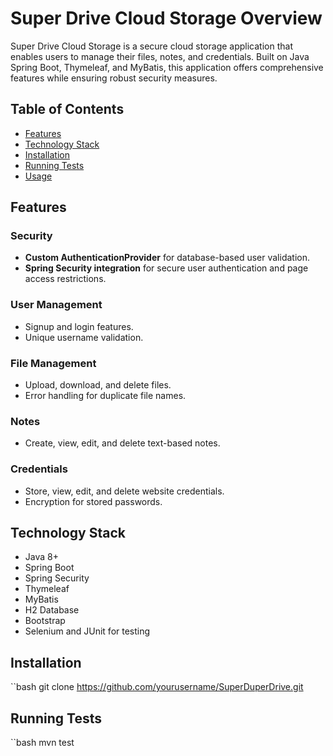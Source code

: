 # Super Drive Cloud Storage Overview

Super Drive Cloud Storage is a secure cloud storage application that enables users to manage their files, notes, and credentials. Built on Java Spring Boot, Thymeleaf, and MyBatis, this application offers comprehensive features while ensuring robust security measures.

## Table of Contents

- [Features](#features)
- [Technology Stack](#technology-stack)
- [Installation](#installation)
- [Running Tests](#running-tests)
- [Usage](#usage)


## Features

### Security

- **Custom AuthenticationProvider** for database-based user validation.
- **Spring Security integration** for secure user authentication and page access restrictions.

### User Management

- Signup and login features.
- Unique username validation.

### File Management

- Upload, download, and delete files.
- Error handling for duplicate file names.

### Notes

- Create, view, edit, and delete text-based notes.

### Credentials

- Store, view, edit, and delete website credentials.
- Encryption for stored passwords.

## Technology Stack

- Java 8+
- Spring Boot
- Spring Security
- Thymeleaf
- MyBatis
- H2 Database
- Bootstrap
- Selenium and JUnit for testing

## Installation

``bash
git clone https://github.com/yourusername/SuperDuperDrive.git

## Running Tests

``bash
mvn test

